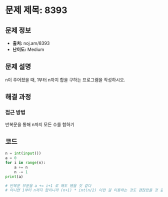 # 문제 제목: 8393

## 문제 정보
- **출처:** noj.am/8393
- **난이도:** Medium

## 문제 설명
n이 주어졌을 때, 1부터 n까지 합을 구하는 프로그램을 작성하시오.

## 해결 과정

### 접근 방법
반복문을 통해 n까지 모든 수를 합하기

## 코드
```python
n = int(input())
a = 0
for i in range(n):
    a += n
    n -= 1
print(a)

# 반복문 부분을 a += i+1 로 해도 됐을 것 같다
# 아니면 1부터 n까지 합이니까 (n+1) * int(n/2) 이런 걸 이용하는 것도 괜찮았을 것 같다
